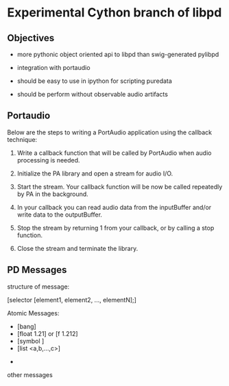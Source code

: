 # Experimental Cython branch of libpd

## Objectives

- more pythonic object oriented api to libpd than swig-generated pylibpd

- integration with portaudio

- should be easy to use in ipython for scripting puredata

- should be perform without observable audio artifacts



## Portaudio

Below are the steps to writing a PortAudio application using the callback technique:

1. Write a callback function that will be called by PortAudio when audio processing is needed.

2. Initialize the PA library and open a stream for audio I/O.

3. Start the stream. Your callback function will be now be called repeatedly by PA in the background.

4. In your callback you can read audio data from the inputBuffer and/or write data to the outputBuffer.

5. Stop the stream by returning 1 from your callback, or by calling a stop function.

6. Close the stream and terminate the library.




## PD Messages


structure of message:

[selector [element1, element2, ..., elementN];]


Atomic Messages:

- [bang]
- [float 1.21] or [f 1.212]
- [symbol <word>]
- [list <a,b,...,c>]

+

other messages

